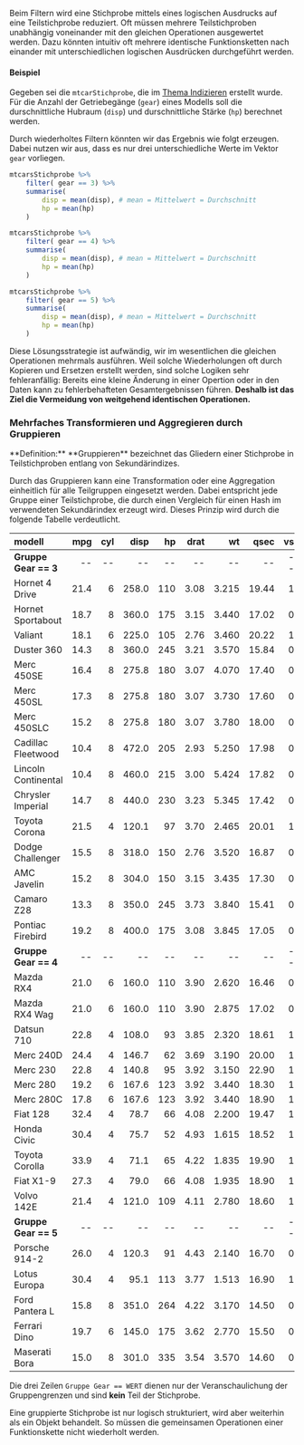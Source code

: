Beim Filtern wird eine Stichprobe mittels eines logischen Ausdrucks auf eine Teilstichprobe reduziert. Oft müssen mehrere Teilstichproben unabhängig voneinander mit den gleichen Operationen ausgewertet werden. Dazu könnten intuitiv oft mehrere identische Funktionsketten nach einander mit unterschiedlichen logischen Ausdrücken durchgeführt werden. 

#### Beispiel 

Gegeben sei die `mtcarStichprobe`, die im [Thema Indizieren]() erstellt wurde. Für die Anzahl der Getriebegänge (`gear`) eines Modells soll die durschnittliche Hubraum (`disp`) und durschnittliche Stärke (`hp`) berechnet werden. 

Durch wiederholtes Filtern könnten wir das Ergebnis wie folgt erzeugen. Dabei nutzen wir aus, dass es nur drei unterschiedliche Werte im Vektor `gear` vorliegen.

```R
mtcarsStichprobe %>%
    filter( gear == 3) %>%
    summarise(
        disp = mean(disp), # mean = Mittelwert = Durchschnitt
        hp = mean(hp)
    )

mtcarsStichprobe %>%
    filter( gear == 4) %>%
    summarise(
        disp = mean(disp), # mean = Mittelwert = Durchschnitt
        hp = mean(hp)
    )

mtcarsStichprobe %>%
    filter( gear == 5) %>%
    summarise(
        disp = mean(disp), # mean = Mittelwert = Durchschnitt
        hp = mean(hp)
    )
```

Diese Lösungsstrategie ist aufwändig, wir im wesentlichen die gleichen Operationen mehrmals ausführen. Weil solche Wiederholungen oft durch Kopieren und Ersetzen erstellt werden, sind solche Logiken sehr fehleranfällig: Bereits eine kleine Änderung in einer Opertion oder in den Daten kann zu fehlerbehafteten Gesamtergebnissen führen. **Deshalb ist das Ziel die Vermeidung von weitgehend identischen Operationen.**

### Mehrfaches Transformieren und Aggregieren durch Gruppieren

<p class="alert alert-primary" markdown="1">
**Definition:** **Gruppieren** bezeichnet das Gliedern einer Stichprobe in Teilstichproben entlang von Sekundärindizes. 
</p>

Durch das Gruppieren kann eine Transformation oder eine Aggregation einheitlich für alle Teilgruppen eingesetzt werden. Dabei entspricht jede Gruppe einer Teilstichprobe, die durch einen Vergleich für einen Hash im verwendeten Sekundärindex erzeugt wird. Dieses Prinzip wird durch die folgende Tabelle verdeutlicht.

|modell              |  mpg| cyl|  disp|  hp| drat|    wt|  qsec| vs| am| gear| carb|
|:-------------------|----:|---:|-----:|---:|----:|-----:|-----:|--:|--:|----:|----:|
|**Gruppe Gear == 3**      | -- | -- | -- | -- | -- | -- | -- |  --|  --|    `3` | -- |
|Hornet 4 Drive      | 21.4|   6| 258.0| 110| 3.08| 3.215| 19.44|  1|  0|    `3`|    1|
|Hornet Sportabout   | 18.7|   8| 360.0| 175| 3.15| 3.440| 17.02|  0|  0|    `3`|    2|
|Valiant             | 18.1|   6| 225.0| 105| 2.76| 3.460| 20.22|  1|  0|    `3`|    1|
|Duster 360          | 14.3|   8| 360.0| 245| 3.21| 3.570| 15.84|  0|  0|    `3`|    4|
|Merc 450SE          | 16.4|   8| 275.8| 180| 3.07| 4.070| 17.40|  0|  0|    `3`|    3|
|Merc 450SL          | 17.3|   8| 275.8| 180| 3.07| 3.730| 17.60|  0|  0|    `3`|    3|
|Merc 450SLC         | 15.2|   8| 275.8| 180| 3.07| 3.780| 18.00|  0|  0|    `3`|    3|
|Cadillac Fleetwood  | 10.4|   8| 472.0| 205| 2.93| 5.250| 17.98|  0|  0|    `3`|    4|
|Lincoln Continental | 10.4|   8| 460.0| 215| 3.00| 5.424| 17.82|  0|  0|    `3`|    4|
|Chrysler Imperial   | 14.7|   8| 440.0| 230| 3.23| 5.345| 17.42|  0|  0|    `3`|    4|
|Toyota Corona       | 21.5|   4| 120.1|  97| 3.70| 2.465| 20.01|  1|  0|    `3`|    1|
|Dodge Challenger    | 15.5|   8| 318.0| 150| 2.76| 3.520| 16.87|  0|  0|    `3`|    2|
|AMC Javelin         | 15.2|   8| 304.0| 150| 3.15| 3.435| 17.30|  0|  0|    `3`|    2|
|Camaro Z28          | 13.3|   8| 350.0| 245| 3.73| 3.840| 15.41|  0|  0|    `3`|    4|
|Pontiac Firebird    | 19.2|   8| 400.0| 175| 3.08| 3.845| 17.05|  0|  0|    `3`|    2|
|**Gruppe Gear == 4**      | -- | -- | -- | -- | -- | -- | -- |  --|  --|    `4` | -- |
|Mazda RX4           | 21.0|   6| 160.0| 110| 3.90| 2.620| 16.46|  0|  1|    `4`|    4|
|Mazda RX4 Wag       | 21.0|   6| 160.0| 110| 3.90| 2.875| 17.02|  0|  1|    `4`|    4|
|Datsun 710          | 22.8|   4| 108.0|  93| 3.85| 2.320| 18.61|  1|  1|    `4`|    1|
|Merc 240D           | 24.4|   4| 146.7|  62| 3.69| 3.190| 20.00|  1|  0|    `4`|    2|
|Merc 230            | 22.8|   4| 140.8|  95| 3.92| 3.150| 22.90|  1|  0|    `4`|    2|
|Merc 280            | 19.2|   6| 167.6| 123| 3.92| 3.440| 18.30|  1|  0|    `4`|    4|
|Merc 280C           | 17.8|   6| 167.6| 123| 3.92| 3.440| 18.90|  1|  0|    `4`|    4|
|Fiat 128            | 32.4|   4|  78.7|  66| 4.08| 2.200| 19.47|  1|  1|    `4`|    1|
|Honda Civic         | 30.4|   4|  75.7|  52| 4.93| 1.615| 18.52|  1|  1|    `4`|    2|
|Toyota Corolla      | 33.9|   4|  71.1|  65| 4.22| 1.835| 19.90|  1|  1|    `4`|    1|
|Fiat X1-9           | 27.3|   4|  79.0|  66| 4.08| 1.935| 18.90|  1|  1|    `4`|    1|
|Volvo 142E          | 21.4|   4| 121.0| 109| 4.11| 2.780| 18.60|  1|  1|    `4`|    2|
|**Gruppe Gear == 5**      | -- | -- | -- | -- | -- | -- | -- |  --|  --|    `5` | -- |
|Porsche 914-2       | 26.0|   4| 120.3|  91| 4.43| 2.140| 16.70|  0|  1|    `5`|    2|
|Lotus Europa        | 30.4|   4|  95.1| 113| 3.77| 1.513| 16.90|  1|  1|    `5`|    2|
|Ford Pantera L      | 15.8|   8| 351.0| 264| 4.22| 3.170| 14.50|  0|  1|    `5`|    4|
|Ferrari Dino        | 19.7|   6| 145.0| 175| 3.62| 2.770| 15.50|  0|  1|    `5`|    6|
|Maserati Bora       | 15.0|   8| 301.0| 335| 3.54| 3.570| 14.60|  0|  1|    `5`|    8|

Die drei Zeilen `Gruppe Gear == WERT` dienen nur der Veranschaulichung der Gruppengrenzen und sind **kein** Teil der Stichprobe.

Eine gruppierte Stichprobe ist nur logisch strukturiert, wird aber weiterhin als ein Objekt behandelt. So müssen die gemeinsamen Operationen einer Funktionskette nicht wiederholt werden.
